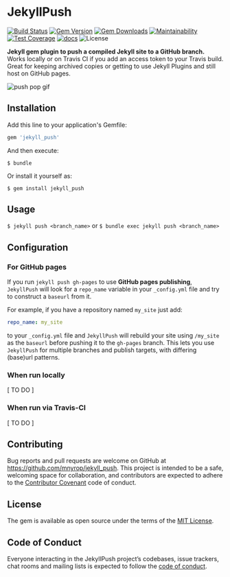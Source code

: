 # JekyllPush

[![Build Status](https://travis-ci.org/mnyrop/jekyll_push.svg?branch=master)](https://travis-ci.org/mnyrop/jekyll_push) [![Gem Version](https://badge.fury.io/rb/jekyll_push.svg)](https://badge.fury.io/rb/jekyll_push) [![Gem Downloads](https://img.shields.io/gem/dt/jekyll_push.svg?color=046d0b)](https://badge.fury.io/rb/jekyll_push) [![Maintainability](https://api.codeclimate.com/v1/badges/25dfeec93e298350ce50/maintainability)](https://codeclimate.com/github/mnyrop/jekyll_push/maintainability) [![Test Coverage](https://api.codeclimate.com/v1/badges/25dfeec93e298350ce50/test_coverage)](https://codeclimate.com/github/mnyrop/jekyll_push/test_coverage) [![docs](http://img.shields.io/badge/docs-rdoc.info-blue.svg?style=flat)](https://www.rubydoc.info/github/mnyrop/jekyll_push/)  ![License](https://img.shields.io/github/license/mnyrop/jekyll_push.svg?color=c6a1e0) 

__Jekyll gem plugin to push a compiled Jekyll site to a GitHub branch.__ Works locally or on Travis CI if you add an access token to your Travis build. Great for keeping archived copies or getting to use Jekyll Plugins and still host on GitHub pages.

![push pop gif](https://media1.giphy.com/media/RI41Y0H0osVYQ/giphy.gif)
 

## Installation

Add this line to your application's Gemfile:

```ruby
gem 'jekyll_push'
```

And then execute:

    $ bundle

Or install it yourself as:

    $ gem install jekyll_push

## Usage

`$ jekyll push <branch_name>` or `$ bundle exec jekyll push <branch_name>`

## Configuration

### For GitHub pages

If you run `jekyll push gh-pages` to use __GitHub pages publishing__, `JekyllPush` will look for a `repo_name` variable in your `_config.yml` file and try to construct a `baseurl` from it.

For example, if you have a repository named `my_site` just add:

```yaml
repo_name: my_site
```

to your `_config.yml` file and `JekyllPush` will rebuild your site using `/my_site` as the `baseurl` before pushing it to the `gh-pages` branch. This lets you use `JekyllPush` for multiple branches and publish targets, with differing (base)url patterns.

### When run locally

[ TO DO ]

### When run via Travis-CI

[ TO DO ]

## Contributing

Bug reports and pull requests are welcome on GitHub at https://github.com/mnyrop/jekyll_push. This project is intended to be a safe, welcoming space for collaboration, and contributors are expected to adhere to the [Contributor Covenant](http://contributor-covenant.org) code of conduct.

## License

The gem is available as open source under the terms of the [MIT License](https://opensource.org/licenses/MIT).

## Code of Conduct

Everyone interacting in the JekyllPush project’s codebases, issue trackers, chat rooms and mailing lists is expected to follow the [code of conduct](https://github.com/mnyrop/jekyll_push/blob/master/CODE_OF_CONDUCT.md).
